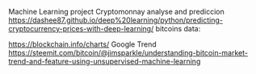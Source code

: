 Machine Learning project
Cryptomonnay analyse and prediccion
https://dashee87.github.io/deep%20learning/python/predicting-cryptocurrency-prices-with-deep-learning/
bitcoins data:

https://blockchain.info/charts/
Google Trend
https://steemit.com/bitcoin/@jimsparkle/understanding-bitcoin-market-trend-and-feature-using-unsupervised-machine-learning